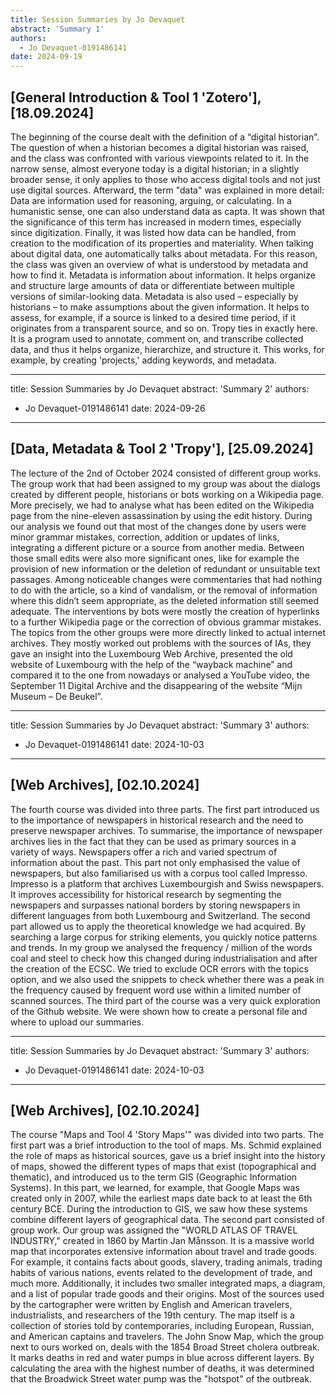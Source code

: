 ```yaml
---
title: Session Summaries by Jo Devaquet
abstract: 'Summary 1'
authors:
  - Jo Devaquet-0191486141
date: 2024-09-19
---
```


## [General Introduction & Tool 1 'Zotero'], [18.09.2024]
The beginning of the course dealt with the definition of a “digital historian”. The question of when a historian becomes a digital historian was raised, and the class was confronted with various viewpoints related to it. In the narrow sense, almost everyone today is a digital historian; in a slightly broader sense, it only applies to those who access digital tools and not just use digital sources.
Afterward, the term "data" was explained in more detail: Data are information used for reasoning, arguing, or calculating. In a humanistic sense, one can also understand data as capta.
It was shown that the significance of this term has increased in modern times, especially since digitization. Finally, it was listed how data can be handled, from creation to the modification of its properties and materiality.
When talking about digital data, one automatically talks about metadata. For this reason, the class was given an overview of what is understood by metadata and how to find it. Metadata is information about information. It helps organize and structure large amounts of data or differentiate between multiple versions of similar-looking data. Metadata is also used – especially by historians – to make assumptions about the given information. It helps to assess, for example, if a source is linked to a desired time period, if it originates from a transparent source, and so on.
Tropy ties in exactly here. It is a program used to annotate, comment on, and transcribe collected data, and thus it helps organize, hierarchize, and structure it. This works, for example, by creating 'projects,' adding keywords, and metadata.


---
title: Session Summaries by Jo Devaquet
abstract: 'Summary 2'
authors:
  - Jo Devaquet-0191486141
date: 2024-09-26
---

## [Data, Metadata & Tool 2 'Tropy'], [25.09.2024]
The lecture of the 2nd of October 2024 consisted of different group works. The group work that had been assigned to my group was about the dialogs created by different people, historians or bots working on a Wikipedia page. More precisely, we had to analyse what has been edited on the Wikipedia page from the nine-eleven assassination by using the edit history. During our analysis we found out that most of the changes done by users were minor grammar mistakes, correction, addition or updates of links, integrating a different picture or a source from another media. Between those small edits were also more significant ones, like for example the provision of new information or  the  deletion  of  redundant  or  unsuitable  text  passages. Among  noticeable  changes  were commentaries that had nothing to do with the article, so a kind of vandalism, or the removal of information where this didn’t seem appropriate, as the deleted information still seemed adequate. The interventions by bots were mostly the creation of hyperlinks to a further Wikipedia page or the correction of obvious grammar mistakes.
The topics from the other groups were more directly linked to actual internet archives. They mostly worked out problems with the sources of IAs, they gave an insight into the Luxembourg Web Archive, presented the old website of Luxembourg with the help of the “wayback machine” and compared it to the one from nowadays or analysed a YouTube video, the September 11 Digital Archive and the disappearing of the website “Mijn Museum – De Beukel”.


---
title: Session Summaries by Jo Devaquet
abstract: 'Summary 3'
authors:
  - Jo Devaquet-0191486141
date: 2024-10-03
---

## [Web Archives], [02.10.2024]
The fourth course was divided into three parts. The first part introduced us to the importance of newspapers in historical research and the need to preserve newspaper archives. To summarise, the importance of newspaper archives lies in the fact that they can be used as primary sources in a variety of ways. Newspapers offer a rich and varied spectrum of information about the past. This part not only emphasised the value of newspapers, but also familiarised us with a corpus tool called Impresso. Impresso is a platform that archives Luxembourgish and Swiss newspapers. It improves accessibility for historical research by segmenting the newspapers and surpasses national borders by storing newspapers in different languages from both Luxembourg and Switzerland. The second part allowed us to apply the theoretical knowledge we had acquired. By searching a large corpus for striking elements, you quickly notice patterns and trends. In my group we analysed the frequency / million of the words coal and steel to check how this changed during industrialisation and after the creation of the ECSC. We tried to exclude OCR errors with the topics option, and we also used the snippets to check whether there was a peak in the frequency caused by frequent word use within a limited number of scanned sources. The third part of the course was a very quick exploration of the Github website. We were shown how to create a personal file and where to upload our summaries.


---
title: Session Summaries by Jo Devaquet
abstract: 'Summary 3'
authors:
  - Jo Devaquet-0191486141
date: 2024-10-03
---

## [Web Archives], [02.10.2024]
The course "Maps and Tool 4 'Story Maps'" was divided into two parts. The first part was a brief introduction to the tool of maps. Ms. Schmid explained the role of maps as historical sources, gave us a brief insight into the history of maps, showed the different types of maps that exist (topographical and thematic), and introduced us to the term GIS (Geographic Information Systems). In this part, we learned, for example, that Google Maps was created only in 2007, while the earliest maps date back to at least the 6th century BCE. During the introduction to GIS, we saw how these systems combine different layers of geographical data.
The second part consisted of group work. Our group was assigned the "WORLD ATLAS OF TRAVEL INDUSTRY," created in 1860 by Martin Jan Månsson. It is a massive world map that incorporates extensive information about travel and trade goods. For example, it contains facts about goods, slavery, trading animals, trading habits of various nations, events related to the development of trade, and much more. Additionally, it includes two smaller integrated maps, a diagram, and a list of popular trade goods and their origins. Most of the sources used by the cartographer were written by English and American travelers, industrialists, and researchers of the 19th century. The map itself is a collection of stories told by contemporaries, including European, Russian, and American captains and travelers.
The John Snow Map, which the group next to ours worked on, deals with the 1854 Broad Street cholera outbreak. It marks deaths in red and water pumps in blue across different layers. By calculating the area with the highest number of deaths, it was determined that the Broadwick Street water pump was the "hotspot" of the outbreak.
